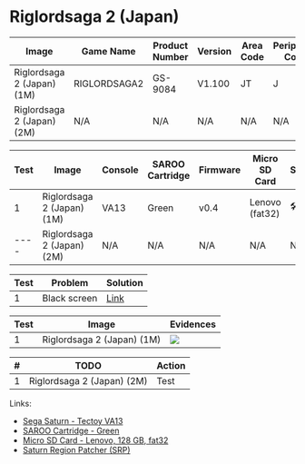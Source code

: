 # Riglordsaga 2 (Japan)

| Image                      | Game Name    | Product Number | Version | Area Code | Peripheral Code |
| -------------------------- | ------------ | -------------- | ------- | --------- | --------------- |
| Riglordsaga 2 (Japan) (1M) | RIGLORDSAGA2 | GS-9084        | V1.100  | JT        | J               |
| Riglordsaga 2 (Japan) (2M) | N/A          | N/A            | N/A     | N/A       | N/A             |

| Test | Image                      | Console | SAROO Cartridge | Firmware | Micro SD Card  | Status              | Time Played |
| ---- | -------------------------- | ------- | --------------- | -------- | -------------- | ------------------- | ----------- |
| 1    | Riglordsaga 2 (Japan) (1M) | VA13    | Green           | v0.4     | Lenovo (fat32) | :hammer_and_wrench: | 13 minutes  |
| ---- | Riglordsaga 2 (Japan) (2M) | N/A     | N/A             | N/A      | N/A            | N/A                 | N/A         |

| Test | Problem      | Solution                                                                                                           |
| ---- | ------------ | ------------------------------------------------------------------------------------------------------------------ |
| 1    | Black screen | [Link](https://github.com/williamdsw/saroo-configuration-list/blob/master/Regions/Retails/Japan/GS-9084/README.md) |

| Test | Image                      | Evidences                                                                                        |
| ---- | -------------------------- | ------------------------------------------------------------------------------------------------ |
| 1    | Riglordsaga 2 (Japan) (1M) | [![](https://img.youtube.com/vi/w_AY64Il4vE/0.jpg)](https://www.youtube.com/watch?v=w_AY64Il4vE) |

| #   | TODO                       | Action |
| --- | -------------------------- | ------ |
| 1   | Riglordsaga 2 (Japan) (2M) | Test   |

Links:

- [Sega Saturn - Tectoy VA13](../../../Info/Consoles/VA13/README.md)
- [SAROO Cartridge - Green](../../../Info/Cartridges/RetroGameParadiseStore/1.32F/README.md)
- [Micro SD Card - Lenovo, 128 GB, fat32](../../../Info/SdCards/Lenovo/128GB/fat32/README.md)
- [Saturn Region Patcher (SRP)](https://segaxtreme.net/resources/saturn-region-patcher.81/download)
